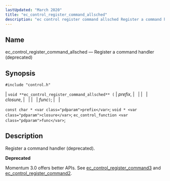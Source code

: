 ```yaml
---
lastUpdated: "March 2020"
title: "ec_control_register_command_allsched"
description: "ec control register command allsched Register a command handler deprecated void ec control register command allsched prefix closure func const char prefix void closure ec control function func Register a command handler deprecated Momentum 3 0 offers better AP Is See ec control register command 3 and ec control register..."
---
```


<a name="apis.ec_control_register_command_allsched"></a> 
## Name

ec_control_register_command_allsched — Register a command handler (deprecated)

## Synopsis

`#include "control.h"`

| `void **ec_control_register_command_allsched** (` | <var class="pdparam">prefix</var>, |   |
|   | <var class="pdparam">closure</var>, |   |
|   | <var class="pdparam">func</var>`)`; |   |

`const char * <var class="pdparam">prefix</var>`;
`void * <var class="pdparam">closure</var>`;
`ec_control_function <var class="pdparam">func</var>`;<a name="idp49284128"></a> 
## Description

Register a command handler (deprecated).

**<a name="idp49285344"></a> Deprecated**

Momentum 3.0 offers better APIs. See [ec_control_register_command3](/momentum/3/3-api/apis-ec-control-register-command-3) and [ec_control_register_command2](/momentum/3/3-api/apis-ec-control-register-command-2).